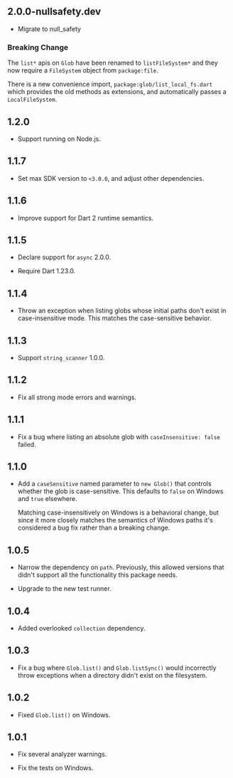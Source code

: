 ## 2.0.0-nullsafety.dev

* Migrate to null_safety

### Breaking Change

The `list*` apis on `Glob` have been renamed to `listFileSystem*` and they now
require a `FileSystem` object from `package:file`.

There is a new convenience import, `package:glob/list_local_fs.dart` which
provides the old methods as extensions, and automatically passes a
`LocalFileSystem`.

## 1.2.0

* Support running on Node.js.

## 1.1.7

* Set max SDK version to `<3.0.0`, and adjust other dependencies.

## 1.1.6

* Improve support for Dart 2 runtime semantics.

## 1.1.5

* Declare support for `async` 2.0.0.

* Require Dart 1.23.0.

## 1.1.4

* Throw an exception when listing globs whose initial paths don't exist in
  case-insensitive mode. This matches the case-sensitive behavior.

## 1.1.3

* Support `string_scanner` 1.0.0.

## 1.1.2

* Fix all strong mode errors and warnings.

## 1.1.1

* Fix a bug where listing an absolute glob with `caseInsensitive: false` failed.

## 1.1.0

* Add a `caseSensitive` named parameter to `new Glob()` that controls whether
  the glob is case-sensitive. This defaults to `false` on Windows and `true`
  elsewhere.

  Matching case-insensitively on Windows is a behavioral change, but since it
  more closely matches the semantics of Windows paths it's considered a bug fix
  rather than a breaking change.

## 1.0.5

* Narrow the dependency on `path`. Previously, this allowed versions that didn't
  support all the functionality this package needs.

* Upgrade to the new test runner.

## 1.0.4

* Added overlooked `collection` dependency.

## 1.0.3

* Fix a bug where `Glob.list()` and `Glob.listSync()` would incorrectly throw
  exceptions when a directory didn't exist on the filesystem.

## 1.0.2

* Fixed `Glob.list()` on Windows.

## 1.0.1

* Fix several analyzer warnings.

* Fix the tests on Windows.
